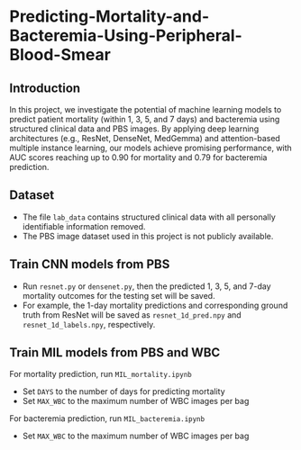 # Predicting-Mortality-and-Bacteremia-Using-Peripheral-Blood-Smear

## Introduction
In this project, we investigate the potential of machine learning models to predict patient mortality (within 1, 3, 5, and 7 days) and bacteremia using structured clinical data and PBS images. By applying deep learning architectures (e.g., ResNet, DenseNet, MedGemma) and attention-based multiple instance learning, our models achieve promising performance, with AUC scores reaching up to 0.90 for mortality and 0.79 for bacteremia prediction. 

## Dataset
- The file `lab_data` contains structured clinical data with all personally identifiable information removed.
- The PBS image dataset used in this project is not publicly available.

## Train CNN models from PBS

- Run `resnet.py` or `densenet.py`, then the predicted 1, 3, 5, and 7-day mortality outcomes for the testing set will be saved.
- For example, the 1-day mortality predictions and corresponding ground truth from ResNet will be saved as `resnet_1d_pred.npy` and `resnet_1d_labels.npy`, respectively.

## Train MIL models from PBS and WBC

For mortality prediction, run `MIL_mortality.ipynb`
- Set `DAYS` to the number of days for predicting mortality
- Set `MAX_WBC` to the maximum number of WBC images per bag

For bacteremia prediction, run `MIL_bacteremia.ipynb`
- Set `MAX_WBC` to the maximum number of WBC images per bag
